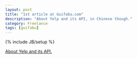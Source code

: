 ```yaml
---
layout: post
title: "1st article at Guifabu.com"
description: "About Yelp and its API, in Chinese though."
category: Freelance
tags: [guifabu]
---
```

{% include JB/setup %}

[About Yelp and its API. ](http://www.guifabu.com/?p=1735)


